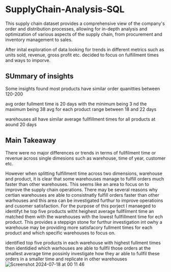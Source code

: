 # SupplyChain-Analysis-SQL

This supply chain dataset provides a comprehensive view of the company's order and distribution processes, allowing for in-depth analysis and optimization of various aspects of the supply chain, from procurement and inventory management to sales.

After inital exploration of data looking for trends in different metrics such as units sold, revenue, gross profit etc. decided to focus on fulfillment times and ways to imporve.


## SUmmary of insights 
Some insights found 
most products have similar order quanitties between 120-200

avg order fullment time is 20 days with the minimum being 3 nd the maximum being 38
  avg for each product range between 18 and 22 days


warehouses all have similar average fullfillment times for all products at aound 20 days

## Main Takeaway
There were no major differences or trends in terms of fullfilment time or revenue across single dimesions such as warehouse, time of year, customer etc.

However when splitting fulfillment time across two dimensions, warehouse and product, it is clear that some warehouses manage to fulfill orders much faster than other warehouses. This seems like an area to focus on to improve the supply chain operations. There may be several reasons why certian warehouses are able to consistnatly fulfill orders faster than other warhouses and this area can be investigated furthur to improve operatioins and cusomer satisfaction. For the purpose of this porject I manaeged to identifyt he top five products witht heighest average fullfilment time an matched them with the warehouses with the lowest fullfillment time for ech product. This provides a steppign stone for furthur investigation int owhy a warehouse may be providing more satisfacory fullment times for each product and which specific warehouses to focus on.

identified top five products in each warehouse with highest fullment times
then identidied which warhouses are able to fullfil those orders at the smallest average time
   possinly investigate how they ar able to fullfil these orders in a smaller time and replicate in other warehouses
![Screenshot 2024-07-18 at 00 11 46](https://github.com/user-attachments/assets/508644fc-4f93-4337-b1b5-4d9b0722043a)
